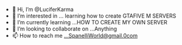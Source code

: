 - 👋 Hi, I’m @LuciferKarma
- 👀 I’m interested in ... learning how to create GTAFIVE M SERVERS
- 🌱 I’m currently learning ...HOW TO CREATE MY OWN SERVER 
- 💞️ I’m looking to collaborate on ...Anything 
- 📫 How to reach me ...SpanelliWorld@gmail.0com

<!---
LuciferKarma/LuciferKarma is a ✨ special ✨ repository because its `README.md` (this file) appears on your GitHub profile.
You can click the Preview link to take a look at your changes.
--->

